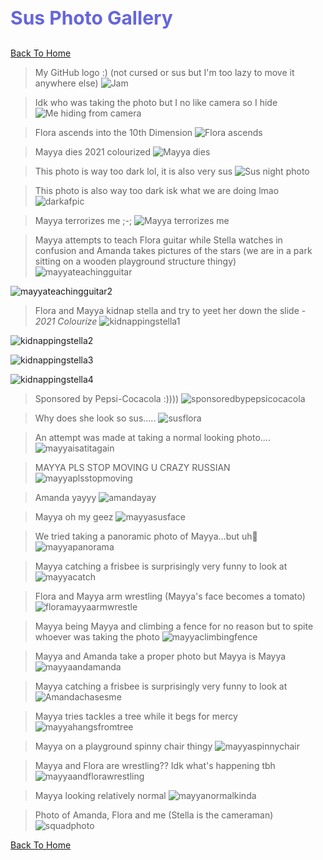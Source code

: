 <h1 style="font-size:30px;"><p style="color:#6666db;">Sus Photo Gallery</p></h1>

[Back To Home](/index.md)

>My GitHub logo :) (not cursed or sus but I'm too lazy to move it anywhere else)
![Jam](https://jqiao6835.github.io/Qiaowo.github.io/images/jam%20fluffly%20black%20cape%20(2).png)

>Idk who was taking the photo but I no like camera so I hide
![Me hiding from camera](/githubimages/I_hide.jpg)

>Flora ascends into the 10th Dimension
![Flora ascends](/githubimages/Flora_ascends.jpg)

>Mayya dies 2021 colourized
![Mayya dies](/githubimages/mayyas_ded.jpg)

>This photo is way too dark lol, it is also very sus
![Sus night photo](/githubimages/nightphotosus.jpg)

>This photo is also way too dark isk what we are doing lmao
![darkafpic](/githubimages/darkafpic.jpg)

>Mayya terrorizes me ;-;
![Mayya terrorizes me](/githubimages/mayyaterrorizesme.jpg)

>Mayya attempts to teach Flora guitar while Stella watches in confusion and Amanda takes pictures of the stars (we are in a park sitting on a wooden playground structure thingy)
![mayyateachingguitar](/githubimages/mayyateachingguitar.jpg)

![mayyateachingguitar2](/githubimages/mayyateachingguitar2.jpg)

>Flora and Mayya kidnap stella and try to yeet her down the slide - *2021 Colourize*
![kidnappingstella1](/githubimages/kidnappingstella1.jpg)

![kidnappingstella2](/githubimages/kidnappingstella2.jpg)

![kidnappingstella3](/githubimages/kidnappingstella3.jpg)

![kidnappingstella4](/githubimages/kidnappingstella4.jpg)

>Sponsored by Pepsi-Cocacola :))))
![sponsoredbypepsicocacola](/githubimages/sponsoredbypepsicocacola.jpg)

>Why does she look so sus.....
![susflora](/githubimages/susflora.jpg)

>An attempt was made at taking a normal looking photo....
![mayyaisatitagain](/githubimages/mayyaisatitagain.jpg)

>MAYYA PLS STOP MOVING U CRAZY RUSSIAN
![mayyaplsstopmoving](/githubimages/mayyaplsstopmoving.jpg)

>Amanda yayyy
![amandayay](/githubimages/amandayay.jpg)

>Mayya oh my geez
![mayyasusface](/githubimages/mayyasusface.jpg)

>We tried taking a panoramic photo of Mayya...but uh🙂
![mayyapanorama](/githubimages/mayyapanorama.jpg)

>Mayya catching a frisbee is surprisingly very funny to look at
![mayyacatch](/githubimages/mayyacatch.jpg)

>Flora and Mayya arm wrestling (Mayya's face becomes a tomato)
![floramayyaarmwrestle](/githubimages/floramayyaarmwrestle.jpg)

>Mayya being Mayya and climbing a fence for no reason but to spite whoever was taking the photo
![mayyaclimbingfence](/githubimages/mayyaclimbingfence.jpg)

>Mayya and Amanda take a proper photo but Mayya is Mayya
![mayyaandamanda](/githubimages/mayyaandamanda.jpg)

>Mayya catching a frisbee is surprisingly very funny to look at
![Amandachasesme](/githubimages/Amandachasesme.jpg)

>Mayya tries tackles a tree while it begs for mercy
![mayyahangsfromtree](/githubimages/mayyahangsfromtree.jpg)

>Mayya on a playground spinny chair thingy
![mayyaspinnychair](/githubimages/mayyaspinnychair.jpg)

>Mayya and Flora are wrestling?? Idk what's happening tbh
![mayyaandflorawrestling](/githubimages/mayyaandflorawrestling.jpg)

>Mayya looking relatively normal
![mayyanormalkinda](/githubimages/mayyanormalkinda.jpg)

>Photo of Amanda, Flora and me (Stella is the cameraman)
![squadphoto](/githubimages/squadphoto.jpg)

[Back To Home](/index.md)